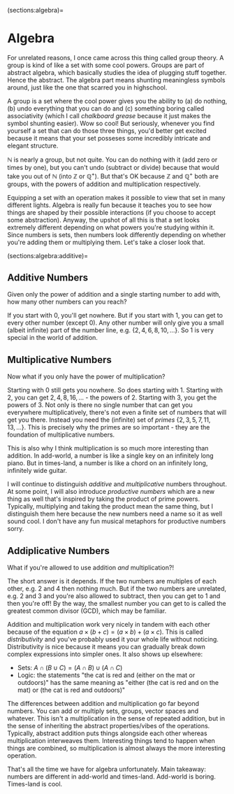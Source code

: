 (sections:algebra)=
# Algebra


For unrelated reasons, I once came across this thing called group theory. A group is kind of like a set with some cool powers. Groups are part of abstract algebra, which basically studies the idea of plugging stuff together. Hence the abstract. The algebra part means shunting meaningless symbols around, just like the one that scarred you in highschool. 

A group is a set where the cool power gives you the ability to (a) do nothing, (b) undo everything that you can do and (c) something boring called associativity (which I call *chalkboard grease* because it just makes the symbol shunting easier). Wow so cool! But seriously, whenever you find yourself a set that can do those three things, you'd better get excited because it means that your set posseses some incredibly intricate and elegant structure.

$\mathbb{N}$ is nearly a group, but not quite. You can do nothing with it (add zero or times by one), but you can't undo (subtract or divide) because that would take you out of $\mathbb{N}$ (into $\mathbb{Z}$ or $\mathbb{Q}^+$).  But that's OK because $\mathbb{Z}$ and $\mathbb{Q}^+$ both are groups, with the powers of addition and multiplication respectively. 

Equipping a set with an operation makes it possible to view that set in many different lights.  Algebra is really fun because it teaches you to see how things are shaped by their possible interactions (if you choose to accept some abstraction).  Anyway, the upshot of all this is that a set looks extremely different depending on what powers you're studying within it. Since numbers is sets, then numbers look differently depending on whether you're adding them or multiplying them. Let's take a closer look that.

(sections:algebra:additive)=
## Additive Numbers

Given only the power of addition and a single starting number to add with, how many other numbers can you reach?

If you start with $0$, you'll get nowhere. But if you start with $1$, you can get to every other number (except $0$). Any other number will only give you a small (albeit infinite) part of the number line, e.g. $\{2,4,6,8,10,...\}$. So $1$ is very special in the world of addition.

## Multiplicative Numbers

Now what if you only have the power of multiplication?

Starting with $0$ still gets you nowhere. So does starting with $1$. Starting with $2$, you can get $2, 4, 8, 16, ...$ - the powers of $2$. Starting with $3$, you get the powers of $3$. Not only is there no single number that can get you everywhere multiplicatively, there's not even a finite set of numbers that will get you there. Instead you need the (infinite) set of *primes* $\{2, 3, 5, 7, 11, 13, ...\}$. This is precisely why the primes are so important - they are the foundation of multiplicative numbers. 

This is also why I think multiplication is so much more interesting than addition. In add-world, a number is like a single key on an infinitely long piano. But in times-land, a number is like a chord on an infinitely long, infinitely wide guitar.


I will continue to distinguish *additive* and *multiplicative* numbers throughout. At some point, I will also introduce *productive numbers* which are a new thing as well that's inspired by taking the product of prime powers. Typically, multiplying and taking the product mean the same thing, but I distinguish them here because the new numbers need a name so it as well sound cool. I don't have any fun musical metaphors for productive numbers sorry.

## Addiplicative Numbers

What if you're allowed to use addition *and* multiplication?!

The short answer is it depends. If the two numbers are multiples of each other, e.g. $2$ and $4$ then nothing much. But if the two numbers are unrelated, e.g. $2$ and $3$ and you're also allowed to subtract, then you can get to $1$ and then you're off! By the way, the smallest number you can get to is called the greatest common divisor (GCD), which may be familiar. 

Addition and multiplication work very nicely in tandem with each other because of the equation $a \times (b + c) = (a\times b) + (a \times c)$. This is called *distributivity* and you've probably used it your whole life without noticing. Distributivity is nice because it means you can gradually break down complex expressions into simpler ones. It also shows up elsewhere: 
* Sets: $A \cap (B \cup C) = (A \cap B) \cup (A \cap C)$ 
* Logic: the statements "the cat is red and (either on the mat or outdoors)" has the same meaning as "either (the cat is red and on the mat) or (the cat is red and outdoors)"


The differences between addition and multiplication go far beyond numbers. You can add or multiply sets, groups, vector spaces and whatever. This isn't a multiplication in the sense of repeated addition, but in the sense of inheriting the abstract properties/vibes of the operations. Typically, abstract addition puts things alongside each other whereas multiplication interweaves them. Interesting things tend to happen when things are combined, so multiplication is almost always the more interesting operation.


That's all the time we have for algebra unfortunately. Main takeaway: numbers are different in add-world and times-land. Add-world is boring. Times-land is cool.